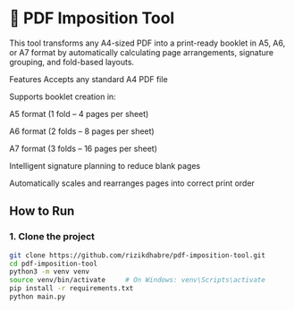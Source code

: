 # 🧠 PDF Imposition Tool

This tool transforms any A4-sized PDF into a print-ready booklet in A5, A6, or A7 format by automatically calculating page arrangements, signature grouping, and fold-based layouts.

Features
Accepts any standard A4 PDF file

Supports booklet creation in:

A5 format (1 fold – 4 pages per sheet)

A6 format (2 folds – 8 pages per sheet)

A7 format (3 folds – 16 pages per sheet)

Intelligent signature planning to reduce blank pages

Automatically scales and rearranges pages into correct print order

## How to Run

### 1. Clone the project
```bash
git clone https://github.com/rizikdhabre/pdf-imposition-tool.git
cd pdf-imposition-tool
python3 -m venv venv
source venv/bin/activate     # On Windows: venv\Scripts\activate
pip install -r requirements.txt
python main.py
